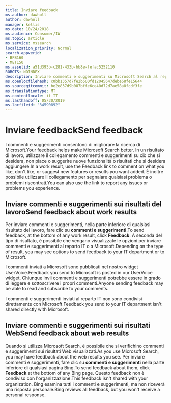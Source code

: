 ```yaml
---
title: Inviare feedback
ms.author: dawholl
author: dawholl
manager: kellis
ms.date: 10/24/2018
ms.audience: Consumer/IW
ms.topic: article
ms.service: mssearch
localization_priority: Normal
search.appverid:
- BFB160
- MET150
ms.assetid: a51d395b-c281-433b-bb8e-fefac5252110
ROBOTS: NOINDEX
description: Inviare commenti e suggerimenti su Microsoft Search al reparto IT o Microsoft
ms.openlocfilehash: c0bb1357d7fe2b500fd12045647debe68fe15644
ms.sourcegitcommit: be2e837d9b087bffe6ce40d72d7ae58a8fcdf3fe
ms.translationtype: MT
ms.contentlocale: it-IT
ms.lasthandoff: 05/30/2019
ms.locfileid: "34590892"
---
```

# <a name="send-feedback"></a><span data-ttu-id="fc93b-103">Inviare feedback</span><span class="sxs-lookup"><span data-stu-id="fc93b-103">Send feedback</span></span>

<span data-ttu-id="fc93b-104">I commenti e suggerimenti consentono di migliorare la ricerca di Microsoft.</span><span class="sxs-lookup"><span data-stu-id="fc93b-104">Your feedback helps make Microsoft Search better.</span></span> <span data-ttu-id="fc93b-105">In un risultato di lavoro, utilizzare il collegamento commenti e suggerimenti su ciò che si desidera, non piace o suggerire nuove funzionalità o risultati che si desidera aggiungere.</span><span class="sxs-lookup"><span data-stu-id="fc93b-105">In a work result, use the Feedback link to comment on what you like, don't like, or suggest new features or results you want added.</span></span> <span data-ttu-id="fc93b-106">È inoltre possibile utilizzare il collegamento per segnalare qualsiasi problema o problemi riscontrati.</span><span class="sxs-lookup"><span data-stu-id="fc93b-106">You can also use the link to report any issues or problems you experience.</span></span>
  
## <a name="send-feedback-about-work-results"></a><span data-ttu-id="fc93b-107">Inviare commenti e suggerimenti sui risultati del lavoro</span><span class="sxs-lookup"><span data-stu-id="fc93b-107">Send feedback about work results</span></span>

<span data-ttu-id="fc93b-108">Per inviare commenti e suggerimenti, nella parte inferiore di qualsiasi risultato del lavoro, fare clic su **commenti e suggerimenti**.</span><span class="sxs-lookup"><span data-stu-id="fc93b-108">To send feedback, at the bottom of any work result, click **Feedback**.</span></span> <span data-ttu-id="fc93b-109">A seconda del tipo di risultato, è possibile che vengano visualizzate le opzioni per inviare commenti e suggerimenti al reparto IT o a Microsoft.</span><span class="sxs-lookup"><span data-stu-id="fc93b-109">Depending on the type of result, you may see options to send feedback to your IT department or to Microsoft.</span></span>
  
<span data-ttu-id="fc93b-110">I commenti inviati a Microsoft sono pubblicati nel nostro widget UserVoice.</span><span class="sxs-lookup"><span data-stu-id="fc93b-110">Feedback you send to Microsoft is posted in our UserVoice widget.</span></span> <span data-ttu-id="fc93b-111">Chiunque invii commenti e suggerimenti potrebbe essere in grado di leggere e sottoscrivere i propri commenti.</span><span class="sxs-lookup"><span data-stu-id="fc93b-111">Anyone sending feedback may be able to read and subscribe to your comments.</span></span>
  
<span data-ttu-id="fc93b-112">I commenti e suggerimenti inviati al reparto IT non sono condivisi direttamente con Microsoft.</span><span class="sxs-lookup"><span data-stu-id="fc93b-112">Feedback you send to your IT department isn't shared directly with Microsoft.</span></span>
  
## <a name="send-feedback-about-web-results"></a><span data-ttu-id="fc93b-113">Inviare commenti e suggerimenti sui risultati Web</span><span class="sxs-lookup"><span data-stu-id="fc93b-113">Send feedback about web results</span></span>

<span data-ttu-id="fc93b-114">Quando si utilizza Microsoft Search, è possibile che si verifichino commenti e suggerimenti sui risultati Web visualizzati.</span><span class="sxs-lookup"><span data-stu-id="fc93b-114">As you use Microsoft Search, you may have feedback about the web results you see.</span></span> <span data-ttu-id="fc93b-115">Per inviare commenti e suggerimenti, fare clic su **commenti e suggerimenti** nella parte inferiore di qualsiasi pagina Bing.</span><span class="sxs-lookup"><span data-stu-id="fc93b-115">To send feedback about them, click **Feedback** at the bottom of any Bing page.</span></span> <span data-ttu-id="fc93b-116">Questo feedback non è condiviso con l'organizzazione.</span><span class="sxs-lookup"><span data-stu-id="fc93b-116">This feedback isn't shared with your organization.</span></span> <span data-ttu-id="fc93b-117">Bing esamina tutti i commenti e suggerimenti, ma non riceverà una risposta personale.</span><span class="sxs-lookup"><span data-stu-id="fc93b-117">Bing reviews all feedback, but you won't receive a personal response.</span></span> 

  

